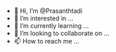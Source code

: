 - 👋 Hi, I’m @Prasanthtadi
- 👀 I’m interested in ...
- 🌱 I’m currently learning ...
- 💞️ I’m looking to collaborate on ...
- 📫 How to reach me ...

<!---
Prasanthtadi/Prasanthtadi is a ✨ special ✨ repository because its `README.md` (this file) appears on your GitHub profile.
You can click the Preview link to take a look at your changes.
--->
